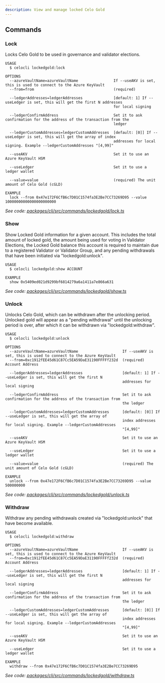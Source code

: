 ```yaml
---
description: View and manage locked Celo Gold
---
```


## Commands

### Lock

Locks Celo Gold to be used in governance and validator elections.

```
USAGE
  $ celocli lockedgold:lock

OPTIONS
  --azureVaultName=azureVaultName                If --useAKV is set, this is used to connect to the Azure KeyVault
  --from=from                                    (required)

  --ledgerAddresses=ledgerAddresses              [default: 1] If --useLedger is set, this will get the first N addresses
                                                 for local signing

  --ledgerConfirmAddress                         Set it to ask confirmation for the address of the transaction from the
                                                 ledger

  --ledgerCustomAddresses=ledgerCustomAddresses  [default: [0]] If --useLedger is set, this will get the array of index
                                                 addresses for local signing. Example --ledgerCustomAddresses "[4,99]"

  --useAKV                                       Set it to use an Azure KeyVault HSM

  --useLedger                                    Set it to use a ledger wallet

  --value=value                                  (required) The unit amount of Celo Gold (cGLD)

EXAMPLE
  lock --from 0x47e172F6CfB6c7D01C1574fa3E2Be7CC73269D95 --value 10000000000000000000000
```

_See code: [packages/cli/src/commands/lockedgold/lock.ts](https://github.com/celo-org/celo-monorepo/tree/master/packages/cli/src/commands/lockedgold/lock.ts)_

### Show

Show Locked Gold information for a given account. This includes the total amount of locked gold, the amount being used for voting in Validator Elections, the Locked Gold balance this account is required to maintain due to a registered Validator or Validator Group, and any pending withdrawals that have been initiated via "lockedgold:unlock".

```
USAGE
  $ celocli lockedgold:show ACCOUNT

EXAMPLE
  show 0x5409ed021d9299bf6814279a6a1411a7e866a631
```

_See code: [packages/cli/src/commands/lockedgold/show.ts](https://github.com/celo-org/celo-monorepo/tree/master/packages/cli/src/commands/lockedgold/show.ts)_

### Unlock

Unlocks Celo Gold, which can be withdrawn after the unlocking period. Unlocked gold will appear as a "pending withdrawal" until the unlocking period is over, after which it can be withdrawn via "lockedgold:withdraw".

```
USAGE
  $ celocli lockedgold:unlock

OPTIONS
  --azureVaultName=azureVaultName                    If --useAKV is set, this is used to connect to the Azure KeyVault
  --from=0xc1912fEE45d61C87Cc5EA59DaE31190FFFFf232d  (required) Account Address

  --ledgerAddresses=ledgerAddresses                  [default: 1] If --useLedger is set, this will get the first N
                                                     addresses for local signing

  --ledgerConfirmAddress                             Set it to ask confirmation for the address of the transaction from
                                                     the ledger

  --ledgerCustomAddresses=ledgerCustomAddresses      [default: [0]] If --useLedger is set, this will get the array of
                                                     index addresses for local signing. Example --ledgerCustomAddresses
                                                     "[4,99]"

  --useAKV                                           Set it to use an Azure KeyVault HSM

  --useLedger                                        Set it to use a ledger wallet

  --value=value                                      (required) The unit amount of Celo Gold (cGLD)

EXAMPLE
  unlock --from 0x47e172F6CfB6c7D01C1574fa3E2Be7CC73269D95 --value 500000000
```

_See code: [packages/cli/src/commands/lockedgold/unlock.ts](https://github.com/celo-org/celo-monorepo/tree/master/packages/cli/src/commands/lockedgold/unlock.ts)_

### Withdraw

Withdraw any pending withdrawals created via "lockedgold:unlock" that have become available.

```
USAGE
  $ celocli lockedgold:withdraw

OPTIONS
  --azureVaultName=azureVaultName                    If --useAKV is set, this is used to connect to the Azure KeyVault
  --from=0xc1912fEE45d61C87Cc5EA59DaE31190FFFFf232d  (required) Account Address

  --ledgerAddresses=ledgerAddresses                  [default: 1] If --useLedger is set, this will get the first N
                                                     addresses for local signing

  --ledgerConfirmAddress                             Set it to ask confirmation for the address of the transaction from
                                                     the ledger

  --ledgerCustomAddresses=ledgerCustomAddresses      [default: [0]] If --useLedger is set, this will get the array of
                                                     index addresses for local signing. Example --ledgerCustomAddresses
                                                     "[4,99]"

  --useAKV                                           Set it to use an Azure KeyVault HSM

  --useLedger                                        Set it to use a ledger wallet

EXAMPLE
  withdraw --from 0x47e172F6CfB6c7D01C1574fa3E2Be7CC73269D95
```

_See code: [packages/cli/src/commands/lockedgold/withdraw.ts](https://github.com/celo-org/celo-monorepo/tree/master/packages/cli/src/commands/lockedgold/withdraw.ts)_
